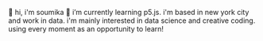 👋 hi, i'm soumika
🌱 i’m currently learning p5.js. i'm based in new york city and work in data. i'm mainly interested in data science and creative coding. using every moment as an opportunity to learn!

<!---
soumikak/soumikak is a ✨ special ✨ repository because its `README.md` (this file) appears on your GitHub profile.
You can click the Preview link to take a look at your changes.
--->
